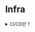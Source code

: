# Infra 

<details>
<summary>CI/CD란 ?</summary>
  
[참고 - 테코블 내용](https://tecoble.techcourse.co.kr/post/2021-08-14-ci-cd/)

내가 만든 코드를 결과물로 보여주기 위해서는 어떻게 해야할까?

아래의 단계를 거쳐야한다! 

1. 컴파일: 우리가 만든 프로그래밍 언어를 기계가 이해할 수 있는 기계의 언어로 번역(=컴파일)해야한다. 
2. 빌드: 컴파일된 기계어를 사용자에게 보여주기 위해 **빌드**해야 한다. 
   * Gradle, Maven과 같은 빌드도구를 이용해 컴파일과 함께 소스코드 파일을 `.jar`, `.war`와 같은 산출물로 변환할 수 있다.
3. 배포:  만들어진 산출물을 각각의 서버에서 동작하도록 하여 상품을 사용자들에게 공개하는 것이 `배포`이다. 

## CI/CD

## CI(Continuous Integration)
`지속적 통합`이라는 뜻으로 개발을 진행하면서 품질을 관리할 수 있도록 하는 것으로 
**여러 명이 하나의 코드에 대해서 수정을 진행해도 지속적으로 통합하면서 관리할 수 있음을 의미**한다. 

CI가 나오기 전까지는 배포되어야만 코드 품질을 관리할 수 있었다. 

CI를 적용하게 되면 각자의 개발자가 자신이 구현해야 할 기능을 구현하면 된다. 
이후 완성이 되면 main 브렌치와 통합하고 코드가 잘 빌드되는지 보고, 올바르게 동작하는지 테스트하며 코드에 버그가 있다면 해결한다. 

하지만 개발자가 이 과정을 매번 직접하기에는 시간도 많이 소요되고 번거롭다. 
이를 `자동화`하면 개발자가 **수정한 코드를 브랜치에 병합하기만하면 자동으로 빌드와 테스트를 검증할 수 있다**.

개발자가 단위별로 구현한 부분을 병합할 때마다 자동화된 빌드와 테스트가 `트리거`되어 실행된다. 
결과를 통해 우리는 어떤 부분에서 문제가 있는지 배포 전에 확인할 수 있고, 배포가 완성된 후에야 버그를 수정할 수 있던 기존의 문제를 빠르고 정확하게 해결할 수 있다.

결과적으로 버그를 신속하게 찾아 해결할 수 있을 뿐 아니라, 소프트웨어 품질을 개선하고 새로운 소프트웨어 업데이트를 검증하고 릴리즈하는데 걸리는 시간을 단축할 수도 있다. 

CI 요약 
1. 개발자가 구현한 코드를 기존 코드와 병합
2. 병합된 코드가 올바르게 동작(= 테스트 코드)하고 빌드되는지 검증한다.
3. 테스트 결과 문제가 있다면 코드를 수정한 뒤, 다시 1의 과정부터 시작한다. 문제가 없다면 정상적으로 배포된다.

## CD(Continuous Deployment)
`지속적 배포`로 소프트웨어가 항상 신뢰 가능한 수준에서 배포될 수 있도록 관리하자는 개념으로 
`지속적 제공`(Continuous Delivery)으로 사용되기도 한다. 

`지속적 제공`은 CI를 통해서 새로운 소스코드의 빌드와 테스트 병합까지 성공적으로 진행되었다면, 
빌드와 테스트를 거쳐 github과 같은 저장소에 업로드하는 것을 의미한다. (이거 의미 맞나...?)

`지속적 배포`는 이렇게 성공적으로 병합된 내역을 저장소뿐만 아니라 사용자가 사용할 수 있는 배포환경까지 릴리즈하는 것을 의미한다. 

지속적 배포에서는 지속적 통합을 통해 빌드한 소스코드를 테스트 가능한 알파타 베타 버전으로 만든다. (CI에서 테스트가 다 진행돼서 빌드파일을 만들어 주는거일텐데...?)
이 버전에서 테스트를 수행해 문제가 발생하면 수정한 뒤 정식 버전으로 배포를 진행한다. 


대표적인 CI/CD Tool로는 Travis와 Jenkins가 있다. (최근에는 Github에서 제공하는 Github Action도 있다)

TODO: (CI/CD 개념 확인해보기!!) 

### 요약 
CI 또한 테스트/빌드를 빠르게 가져가고 그 결과에 대한 피드백을 빠르게 받기 위함이다. <br> 
자동화 테스트는 코드 변경사항에 대해 빠른 피드백과 빌드 성공을 보장해준다.

CD로 배포를 자동화하면 배포하는 시간을 줄여주고 이를 즉각적으로 Dev 서버나 Production 서버에 배포하여 확인해볼 수 있다.



정리하자면 CI/CD는 짧은 주기로 테스트와 빌드에 대한 피드백을 받고 배포를 자동화하여 배포 또한 빠르게 피드백을 받아볼 수 있습니다.


</details>
